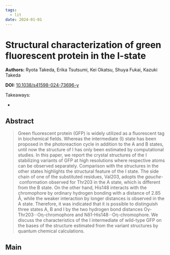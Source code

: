 ```yaml
---
tags:
  - lit
date: 2024-01-01
---
```


# Structural characterization of green fluorescent protein in the I-state

**Authors:** Ryota Takeda, Erika Tsutsumi, Kei Okatsu, Shuya Fukai, Kazuki Takeda

**DOI:** [10.1038/s41598-024-73696-y](https://doi.org/10.1038/s41598-024-73696-y)

<!-- more -->

Takeaways:

-

## Abstract

> Green fluorescent protein (GFP) is widely utilized as a fluorescent tag in biochemical fields. Whereas the intermediate (I) state has been proposed in the photoreaction cycle in addition to the A and B states, until now the structure of I has only been estimated by computational studies. In this paper, we report the crystal structures of the I stabilizing variants of GFP at high resolutions where respective atoms can be observed separately. Comparison with the structures in the other states highlights the structural feature of the I state. The side chain of one of the substituted residues, Val203, adopts the _gauche-_ conformation observed for Thr203 in the A state, which is different from the B state. On the other hand, His148 interacts with the chromophore by ordinary hydrogen bonding with a distance of 2.85 Å, while the weaker interaction by longer distances is observed in the A state. Therefore, it was indicated that it is possible to distinguish three states A, B and I by the two hydrogen bond distances Oγ-Thr203···Oη-chromophore and Nδ1-His148···Oη-chromophore. We discuss the characteristics of the I intermediate of wild-type GFP on the bases of the structure estimated from the variant structures by quantum chemical calculations.

## Main
